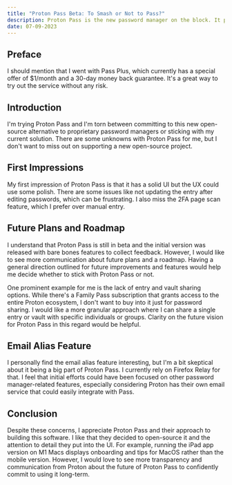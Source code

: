 ```yaml
---
title: "Proton Pass Beta: To Smash or Not to Pass?"
description: Proton Pass is the new password manager on the block. It promises to be the identity management solution you will ever need. But is it worth it?
date: 07-09-2023
---
```


## Preface

I should mention that I went with Pass Plus, which currently has a special offer of $1/month and a 30-day money back guarantee. It's a great way to try out the service without any risk.

## Introduction

I'm trying Proton Pass and I'm torn between committing to this new open-source alternative to proprietary password managers or sticking with my current solution. There are some unknowns with Proton Pass for me, but I don't want to miss out on supporting a new open-source project.

## First Impressions

My first impression of Proton Pass is that it has a solid UI but the UX could use some polish. There are some issues like not updating the entry after editing passwords, which can be frustrating. I also miss the 2FA page scan feature, which I prefer over manual entry.

## Future Plans and Roadmap

I understand that Proton Pass is still in beta and the initial version was released with bare bones features to collect feedback. However, I would like to see more communication about future plans and a roadmap. Having a general direction outlined for future improvements and features would help me decide whether to stick with Proton Pass or not.

One prominent example for me is the lack of entry and vault sharing options. While there's a Family Pass subscription that grants access to the entire Proton ecosystem, I don't want to buy into it just for password sharing. I would like a more granular approach where I can share a single entry or vault with specific individuals or groups. Clarity on the future vision for Proton Pass in this regard would be helpful.

## Email Alias Feature

I personally find the email alias feature interesting, but I'm a bit skeptical about it being a big part of Proton Pass. I currently rely on Firefox Relay for that. I feel that initial efforts could have been focused on other password manager-related features, especially considering Proton has their own email service that could easily integrate with Pass.

## Conclusion

Despite these concerns, I appreciate Proton Pass and their approach to building this software. I like that they decided to open-source it and the attention to detail they put into the UI. For example, running the iPad app version on M1 Macs displays onboarding and tips for MacOS rather than the mobile version. However, I would love to see more transparency and communication from Proton about the future of Proton Pass to confidently commit to using it long-term.

